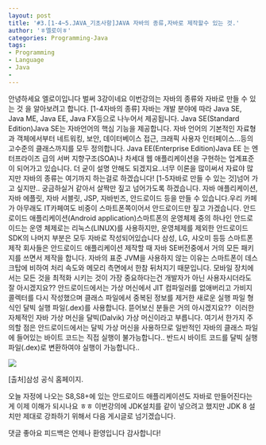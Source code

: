 ```yaml
---
layout: post
title: '#3.[1-4~5.JAVA_기초사항]JAVA 자바의 종류,자바로 제작할수 있는 것.'
author: 'ㅎ엘로이ㅎ'
categories: Programming-Java
tags:
- Programming
- Language
- Java
-
---
```



<script> location.href='https://cafe.naver.com/develoid/701422' ; </script>

<p>안녕하세요 엘로이입니다 벌써 3강이네요&nbsp;이번강의는 자바의 종류와 자바로 만들 수 있는 것 을 알아보려고 합니다.&nbsp;[1-4자바의 종류]&nbsp;자바는 개발 분야에 따라 Java SE, Java ME, Java EE, Java FX등으로 나누어서 제공됩니다.&nbsp;Java SE(Standard Edition)Java SE는 자바언어의 핵심 기능을 제공합니다. 자바 언어의 기본적인 자료형과 객체에서부터 네트워킹, 보안, 데이터베이스 접근, 크래픽 사용자 인터페이스...등의 고수준의 클래스까지를 모두 정의합니다.&nbsp;Java EE(Enterprise Edition)Java EE 는 엔터프라이즈 급의 서버 지향구조(SOA)나 차세대 웹 애플리케이션을 구현하는 업계표준이 되어가고 있습니다.&nbsp;더 굳이 설명 안해도 되겠지요..너무 이론을 많이써서 자료야 많지만 자바의 종류는 여기까지 하는걸로 하겠습니다!&nbsp;[1-5자바로 만들 수 있는 것]넘어 가고 싶지만.. 궁금하실거 같아서 살짝만 짚고 넘어가도록 하겠습니다.&nbsp;자바 애플리케이션, 자바 에플릿, 자바 서블릿, JSP, 자바빈즈, 안드로이드 등을 만들 수 있습니다.우리 카페가 아무래도 IT카페여도 비중이 스마트폰쪽이어서 안드로이드만 짚고 가겠습니다.&nbsp;안드로이드 애플리케이션(Android application)스마트폰의 운영체제 중의 하나인 안드로이드는 운영 체제로는 리눅스(LINUX)를 사용하지만, 운영체제를 제외한 안드로이드 SDK의 나머지 부분은 모두 자바로 작성되어있습니다 삼성, LG, 샤오미 등등 스마트폰 제작 회사들은 안드로이드 애플리케이션 제작할 때 자바 SE버전중에서 거의 모든 패키지를 쓰면서 제작을 합니다.&nbsp;자바의 표준 JVM을 사용하지 않는 이유는 스마트폰이 데스크탑에 비하여 처리 속도와 메모리 측면에서 한참 뒤처지기 때문입니다. 모바일 장치에서는 모든 것을 최적화 시키는 것이 가장 중요하다는건 개발자가 아닌 사용자시더라도 잘 아시겠지요??&nbsp;안드로이드에서는 가상 머신에서 JIT 컴파일러를 없애버리고 가비지 콜렉터를 다시 작성했으며 클래스 파일에서 중복된 정보를 제거한 새로운 실행 파일 형식인 달빅 실행 파일(.dex)를 사용합니다. 뜯어보신 분들은 거의 아시겠지요??&nbsp;&nbsp;이러한 자체적인 자바 가상 머신을 달빅(Dalvik) 가상 머신이라고 부릅니다. 여기서 한가지 주의할 점은 안드로이드에서는 달빅 가상 머신을 사용하므로 일반적인 자바의 클래스 파일에 들어있는 바이트 코드는 직접 실행이 불가능합니다.. 반드시 바이트 코드를 달빅 실행 파일(.dex)로 변환하여야 실행이 가능합니다..</p>
<p><img src="https://cafeptthumb-phinf.pstatic.net/MjAxNzAzMjlfMTUx/MDAxNDkwNzY4Mjg5Mzgy.-ZXEbRCoL2tRFjrfieBa8vHjc94HHsOfzLaVKfeze78g.wKBzr-lmNVzdJVWGwnPUcQRGCCN6hK27QGf22sr6xDYg.JPEG.cksdid0404/1.jpg?type=w740"></p>
<p>[출처]삼성 공식 홈페이지.</p>
<p>오늘 자정에 나오는 S8,S8+에 있는 안드로이드 애플리케이션도 자바로 만들어진다는게 이제 이해가 되시나요 ㅎㅎ 이번강의에 JDK설치를 같이 넣으려고 했지만 JDK 8 설치만 제대로 강좌하기 위해서 다음 게시글로 넘기겠습니다.</p>
<p>댓글 좋아요 피드백은 언제나 환영입니다 감사합니다!</p>
<p></p>
<p></p>
<p></p>
<p></p>
<p></p>
<p></p>
<p></p>
<p></p>
<p></p>
<p></p>
<p></p>
<p></p>
<p></p>
<p></p>
<p></p>
<p></p>
<p></p>
<p></p>
<p></p>
<p></p>
<p></p>
<p></p>
<p></p>
<p></p>
<p> </p>
<p></p>
<p></p>
<p></p>
<p></p>
<p></p>
<p></p>
<p></p>
<p></p>
<p></p>
<p></p>
<p></p>
<p></p>
<p></p>
<p></p>
<p></p>

